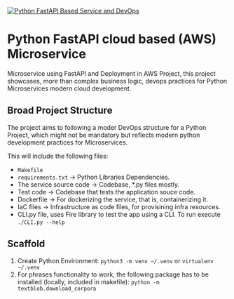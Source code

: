 [![Python FastAPI Based Service and DevOps](https://github.com/jmb-python-developer/python-fastAPI-aws-microservices/actions/workflows/devops.yml/badge.svg)](https://github.com/jmb-python-developer/python-fastAPI-aws-microservices/actions/workflows/devops.yml)
# Python FastAPI cloud based (AWS) Microservice

Microservice using FastAPI and Deployment in AWS Project, this project showcases, more than complex business logic, devops practices for Python Microservices modern cloud development.

## Broad Project Structure

The project aims to following a moder DevOps structure for a Python Project, which might not be mandatory but reflects modern python development practices for Microservices.

This will include the following files:

- `Makefile`
- `requirements.txt` -> Python Libraries Dependencies.
- The service source code -> Codebase, *.py files mostly.
- Test code -> Codebase that tests the application souce code.
- Dockerfile -> For dockerizing the service, that is, containerizing it.
- IaC files -> Infrastructure as code files, for provisining infra resources.
- CLI.py file, uses Fire library to test the app using a CLI. To run execute `./CLI.py --help`

## Scaffold 

1) Create Python Environment: `python3 -m venv ~/.venv` or `virtualenv ~/.venv`
2) For phrases functionality to work, the following package has to be installed (locally, included in makefile): `python -m textblob.download_corpora`